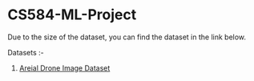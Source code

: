 # CS584-ML-Project

Due to the size of the dataset, you can find the dataset in the link below.  

Datasets :-  
1. [Areial Drone Image Dataset](https://www.tugraz.at/index.php?id=22387)    
